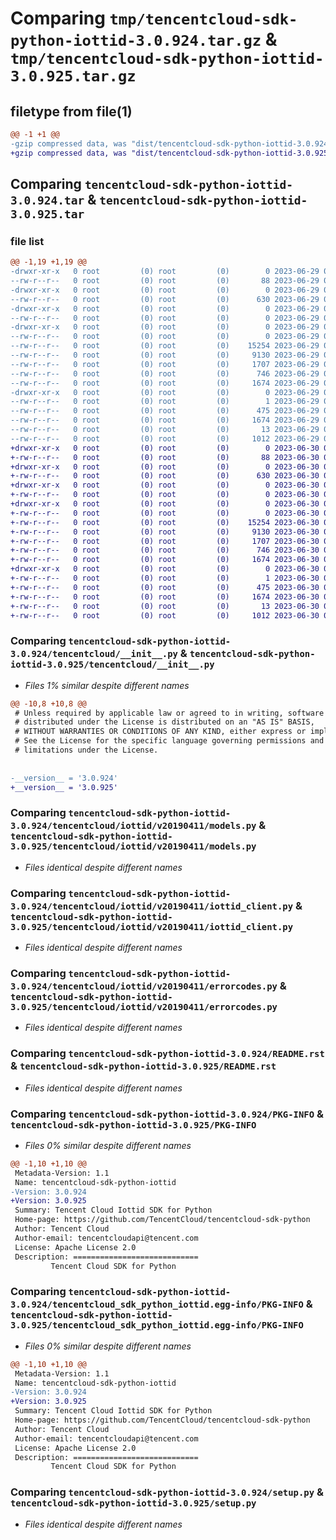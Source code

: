 # Comparing `tmp/tencentcloud-sdk-python-iottid-3.0.924.tar.gz` & `tmp/tencentcloud-sdk-python-iottid-3.0.925.tar.gz`

## filetype from file(1)

```diff
@@ -1 +1 @@
-gzip compressed data, was "dist/tencentcloud-sdk-python-iottid-3.0.924.tar", last modified: Thu Jun 29 00:36:39 2023, max compression
+gzip compressed data, was "dist/tencentcloud-sdk-python-iottid-3.0.925.tar", last modified: Fri Jun 30 02:16:19 2023, max compression
```

## Comparing `tencentcloud-sdk-python-iottid-3.0.924.tar` & `tencentcloud-sdk-python-iottid-3.0.925.tar`

### file list

```diff
@@ -1,19 +1,19 @@
-drwxr-xr-x   0 root         (0) root         (0)        0 2023-06-29 00:36:39.000000 tencentcloud-sdk-python-iottid-3.0.924/
--rw-r--r--   0 root         (0) root         (0)       88 2023-06-29 00:36:39.000000 tencentcloud-sdk-python-iottid-3.0.924/setup.cfg
-drwxr-xr-x   0 root         (0) root         (0)        0 2023-06-29 00:36:39.000000 tencentcloud-sdk-python-iottid-3.0.924/tencentcloud/
--rw-r--r--   0 root         (0) root         (0)      630 2023-06-29 00:36:39.000000 tencentcloud-sdk-python-iottid-3.0.924/tencentcloud/__init__.py
-drwxr-xr-x   0 root         (0) root         (0)        0 2023-06-29 00:36:39.000000 tencentcloud-sdk-python-iottid-3.0.924/tencentcloud/iottid/
--rw-r--r--   0 root         (0) root         (0)        0 2023-06-29 00:36:39.000000 tencentcloud-sdk-python-iottid-3.0.924/tencentcloud/iottid/__init__.py
-drwxr-xr-x   0 root         (0) root         (0)        0 2023-06-29 00:36:39.000000 tencentcloud-sdk-python-iottid-3.0.924/tencentcloud/iottid/v20190411/
--rw-r--r--   0 root         (0) root         (0)        0 2023-06-29 00:36:39.000000 tencentcloud-sdk-python-iottid-3.0.924/tencentcloud/iottid/v20190411/__init__.py
--rw-r--r--   0 root         (0) root         (0)    15254 2023-06-29 00:36:39.000000 tencentcloud-sdk-python-iottid-3.0.924/tencentcloud/iottid/v20190411/models.py
--rw-r--r--   0 root         (0) root         (0)     9130 2023-06-29 00:36:39.000000 tencentcloud-sdk-python-iottid-3.0.924/tencentcloud/iottid/v20190411/iottid_client.py
--rw-r--r--   0 root         (0) root         (0)     1707 2023-06-29 00:36:39.000000 tencentcloud-sdk-python-iottid-3.0.924/tencentcloud/iottid/v20190411/errorcodes.py
--rw-r--r--   0 root         (0) root         (0)      746 2023-06-29 00:36:39.000000 tencentcloud-sdk-python-iottid-3.0.924/README.rst
--rw-r--r--   0 root         (0) root         (0)     1674 2023-06-29 00:36:39.000000 tencentcloud-sdk-python-iottid-3.0.924/PKG-INFO
-drwxr-xr-x   0 root         (0) root         (0)        0 2023-06-29 00:36:39.000000 tencentcloud-sdk-python-iottid-3.0.924/tencentcloud_sdk_python_iottid.egg-info/
--rw-r--r--   0 root         (0) root         (0)        1 2023-06-29 00:36:39.000000 tencentcloud-sdk-python-iottid-3.0.924/tencentcloud_sdk_python_iottid.egg-info/dependency_links.txt
--rw-r--r--   0 root         (0) root         (0)      475 2023-06-29 00:36:39.000000 tencentcloud-sdk-python-iottid-3.0.924/tencentcloud_sdk_python_iottid.egg-info/SOURCES.txt
--rw-r--r--   0 root         (0) root         (0)     1674 2023-06-29 00:36:39.000000 tencentcloud-sdk-python-iottid-3.0.924/tencentcloud_sdk_python_iottid.egg-info/PKG-INFO
--rw-r--r--   0 root         (0) root         (0)       13 2023-06-29 00:36:39.000000 tencentcloud-sdk-python-iottid-3.0.924/tencentcloud_sdk_python_iottid.egg-info/top_level.txt
--rw-r--r--   0 root         (0) root         (0)     1012 2023-06-29 00:36:39.000000 tencentcloud-sdk-python-iottid-3.0.924/setup.py
+drwxr-xr-x   0 root         (0) root         (0)        0 2023-06-30 02:16:19.000000 tencentcloud-sdk-python-iottid-3.0.925/
+-rw-r--r--   0 root         (0) root         (0)       88 2023-06-30 02:16:19.000000 tencentcloud-sdk-python-iottid-3.0.925/setup.cfg
+drwxr-xr-x   0 root         (0) root         (0)        0 2023-06-30 02:16:19.000000 tencentcloud-sdk-python-iottid-3.0.925/tencentcloud/
+-rw-r--r--   0 root         (0) root         (0)      630 2023-06-30 02:16:19.000000 tencentcloud-sdk-python-iottid-3.0.925/tencentcloud/__init__.py
+drwxr-xr-x   0 root         (0) root         (0)        0 2023-06-30 02:16:19.000000 tencentcloud-sdk-python-iottid-3.0.925/tencentcloud/iottid/
+-rw-r--r--   0 root         (0) root         (0)        0 2023-06-30 02:16:19.000000 tencentcloud-sdk-python-iottid-3.0.925/tencentcloud/iottid/__init__.py
+drwxr-xr-x   0 root         (0) root         (0)        0 2023-06-30 02:16:19.000000 tencentcloud-sdk-python-iottid-3.0.925/tencentcloud/iottid/v20190411/
+-rw-r--r--   0 root         (0) root         (0)        0 2023-06-30 02:16:19.000000 tencentcloud-sdk-python-iottid-3.0.925/tencentcloud/iottid/v20190411/__init__.py
+-rw-r--r--   0 root         (0) root         (0)    15254 2023-06-30 02:16:19.000000 tencentcloud-sdk-python-iottid-3.0.925/tencentcloud/iottid/v20190411/models.py
+-rw-r--r--   0 root         (0) root         (0)     9130 2023-06-30 02:16:19.000000 tencentcloud-sdk-python-iottid-3.0.925/tencentcloud/iottid/v20190411/iottid_client.py
+-rw-r--r--   0 root         (0) root         (0)     1707 2023-06-30 02:16:19.000000 tencentcloud-sdk-python-iottid-3.0.925/tencentcloud/iottid/v20190411/errorcodes.py
+-rw-r--r--   0 root         (0) root         (0)      746 2023-06-30 02:16:19.000000 tencentcloud-sdk-python-iottid-3.0.925/README.rst
+-rw-r--r--   0 root         (0) root         (0)     1674 2023-06-30 02:16:19.000000 tencentcloud-sdk-python-iottid-3.0.925/PKG-INFO
+drwxr-xr-x   0 root         (0) root         (0)        0 2023-06-30 02:16:19.000000 tencentcloud-sdk-python-iottid-3.0.925/tencentcloud_sdk_python_iottid.egg-info/
+-rw-r--r--   0 root         (0) root         (0)        1 2023-06-30 02:16:19.000000 tencentcloud-sdk-python-iottid-3.0.925/tencentcloud_sdk_python_iottid.egg-info/dependency_links.txt
+-rw-r--r--   0 root         (0) root         (0)      475 2023-06-30 02:16:19.000000 tencentcloud-sdk-python-iottid-3.0.925/tencentcloud_sdk_python_iottid.egg-info/SOURCES.txt
+-rw-r--r--   0 root         (0) root         (0)     1674 2023-06-30 02:16:19.000000 tencentcloud-sdk-python-iottid-3.0.925/tencentcloud_sdk_python_iottid.egg-info/PKG-INFO
+-rw-r--r--   0 root         (0) root         (0)       13 2023-06-30 02:16:19.000000 tencentcloud-sdk-python-iottid-3.0.925/tencentcloud_sdk_python_iottid.egg-info/top_level.txt
+-rw-r--r--   0 root         (0) root         (0)     1012 2023-06-30 02:16:19.000000 tencentcloud-sdk-python-iottid-3.0.925/setup.py
```

### Comparing `tencentcloud-sdk-python-iottid-3.0.924/tencentcloud/__init__.py` & `tencentcloud-sdk-python-iottid-3.0.925/tencentcloud/__init__.py`

 * *Files 1% similar despite different names*

```diff
@@ -10,8 +10,8 @@
 # Unless required by applicable law or agreed to in writing, software
 # distributed under the License is distributed on an "AS IS" BASIS,
 # WITHOUT WARRANTIES OR CONDITIONS OF ANY KIND, either express or implied.
 # See the License for the specific language governing permissions and
 # limitations under the License.
 
 
-__version__ = '3.0.924'
+__version__ = '3.0.925'
```

### Comparing `tencentcloud-sdk-python-iottid-3.0.924/tencentcloud/iottid/v20190411/models.py` & `tencentcloud-sdk-python-iottid-3.0.925/tencentcloud/iottid/v20190411/models.py`

 * *Files identical despite different names*

### Comparing `tencentcloud-sdk-python-iottid-3.0.924/tencentcloud/iottid/v20190411/iottid_client.py` & `tencentcloud-sdk-python-iottid-3.0.925/tencentcloud/iottid/v20190411/iottid_client.py`

 * *Files identical despite different names*

### Comparing `tencentcloud-sdk-python-iottid-3.0.924/tencentcloud/iottid/v20190411/errorcodes.py` & `tencentcloud-sdk-python-iottid-3.0.925/tencentcloud/iottid/v20190411/errorcodes.py`

 * *Files identical despite different names*

### Comparing `tencentcloud-sdk-python-iottid-3.0.924/README.rst` & `tencentcloud-sdk-python-iottid-3.0.925/README.rst`

 * *Files identical despite different names*

### Comparing `tencentcloud-sdk-python-iottid-3.0.924/PKG-INFO` & `tencentcloud-sdk-python-iottid-3.0.925/PKG-INFO`

 * *Files 0% similar despite different names*

```diff
@@ -1,10 +1,10 @@
 Metadata-Version: 1.1
 Name: tencentcloud-sdk-python-iottid
-Version: 3.0.924
+Version: 3.0.925
 Summary: Tencent Cloud Iottid SDK for Python
 Home-page: https://github.com/TencentCloud/tencentcloud-sdk-python
 Author: Tencent Cloud
 Author-email: tencentcloudapi@tencent.com
 License: Apache License 2.0
 Description: ============================
         Tencent Cloud SDK for Python
```

### Comparing `tencentcloud-sdk-python-iottid-3.0.924/tencentcloud_sdk_python_iottid.egg-info/PKG-INFO` & `tencentcloud-sdk-python-iottid-3.0.925/tencentcloud_sdk_python_iottid.egg-info/PKG-INFO`

 * *Files 0% similar despite different names*

```diff
@@ -1,10 +1,10 @@
 Metadata-Version: 1.1
 Name: tencentcloud-sdk-python-iottid
-Version: 3.0.924
+Version: 3.0.925
 Summary: Tencent Cloud Iottid SDK for Python
 Home-page: https://github.com/TencentCloud/tencentcloud-sdk-python
 Author: Tencent Cloud
 Author-email: tencentcloudapi@tencent.com
 License: Apache License 2.0
 Description: ============================
         Tencent Cloud SDK for Python
```

### Comparing `tencentcloud-sdk-python-iottid-3.0.924/setup.py` & `tencentcloud-sdk-python-iottid-3.0.925/setup.py`

 * *Files identical despite different names*

